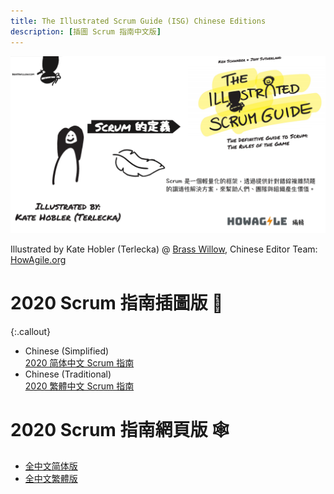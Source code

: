 ```yaml
---
title: The Illustrated Scrum Guide (ISG) Chinese Editions
description: [插圖 Scrum 指南中文版]
---
```



![Illustrated-Scrum-Guide-Banner](banner-howagile-cht.png)

Illustrated by Kate Hobler (Terlecka) @ [Brass Willow](https://brasswillow.com/), 
Chinese Editor Team: [HowAgile.org](https://www.HowAgile.org)

<div id="fb-root"></div>
<script async defer crossorigin="anonymous" src="https://connect.facebook.net/en_US/sdk.js#xfbml=1&version=v9.0&appId=1415709141862803&autoLogAppEvents=1" nonce="UpjLMRSa"></script>
<div class="fb-like" data-href="https://resources.howagile.org/illustrated-scrum-guide/" data-width="" data-layout="button_count" data-action="like" data-size="small" data-share="true"></div>

# 2020 Scrum 指南插圖版 🎨

{:.callout}
* Chinese (Simplified) <br/> [2020 简体中文 Scrum 指南](Illustrated-Scrum-Guide-2020-INTERNET-Chinese-Simplified-Full.pdf)
* Chinese (Traditional) <br/> [2020 繁體中文 Scrum 指南](Illustrated-Scrum-Guide-2020-INTERNET-Chinese-Traditional-Full.pdf)


# 2020 Scrum 指南網頁版 🕸

* [全中文简体版](https://zh-chs.scrumguides.guru/)
* [全中文繁體版](https://zh-cht.scrumguides.guru/)


